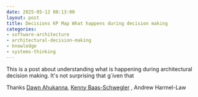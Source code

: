 ```yaml
---
date: 2025-05-12 00:13:00
layout: post
title: Decisions KP Map What happens during decision making
categories:
- software-architecture
- architectural-decision-making
- knowledge
- systems-thinking
---
```


This is a post about understanding what is happening during architectural decision making. It's not surprising that g`iven that 


Thanks [Dawn Ahukanna](https://mastodon.social/@dahukanna), [Kenny Baas-Schwegler](https://weave-it.org/) , Andrew Harmel-Law 
